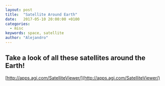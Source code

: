 ```yaml
---
layout: post
title:  "Satellite Around Earth"
date:   2017-05-10 20:00:00 +0100
categories:
  - misc
keywords: space, satellite
author: "Alejandro"
---
```


## Take a look of all these satellites around the Earth!

[http://apps.agi.com/SatelliteViewer/](http://apps.agi.com/SatelliteViewer/)
